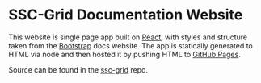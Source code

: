 # SSC-Grid Documentation Website

This website is single page app built on
[React](http://facebook.github.io/react/), with styles and structure taken from
the [Bootstrap](http://getbootstrap.com/) docs website.  The app is statically
generated to HTML via node and then hosted it by pushing HTML to [GitHub
Pages](http://pages.github.com/).

Source can be found in the
[ssc-grid](https://github.com/yyssc/ssc-grid) repo.
